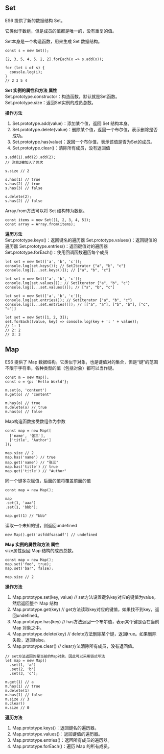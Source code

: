 ## Set
ES6 提供了新的数据结构 Set。

它类似于数组，但是成员的值都是唯一的，没有重复的值。

Set本身是一个构造函数，用来生成 Set 数据结构。
```
const s = new Set();

[2, 3, 5, 4, 5, 2, 2].forEach(x => s.add(x));

for (let i of s) {
  console.log(i);
}
// 2 3 5 4
```
**Set 实例的属性和方法**
**属性**  
Set.prototype.constructor：构造函数，默认就是Set函数。
Set.prototype.size：返回Set实例的成员总数。

**操作方法**  
1. Set.prototype.add(value)：添加某个值，返回 Set 结构本身。
2. Set.prototype.delete(value)：删除某个值，返回一个布尔值，表示删除是否成功。
3. Set.prototype.has(value)：返回一个布尔值，表示该值是否为Set的成员。
4. Set.prototype.clear()：清除所有成员，没有返回值
```
s.add(1).add(2).add(2);
// 注意2被加入了两次

s.size // 2

s.has(1) // true
s.has(2) // true
s.has(3) // false

s.delete(2);
s.has(2) // false
```
Array.from方法可以将 Set 结构转为数组。
```
const items = new Set([1, 2, 3, 4, 5]);
const array = Array.from(items);
```
**遍历方法**  
Set.prototype.keys()：返回键名的遍历器
Set.prototype.values()：返回键值的遍历器
Set.prototype.entries()：返回键值对的遍历器
Set.prototype.forEach()：使用回调函数遍历每个成员
```
let set = new Set(['a', 'b', 'c']);
console.log(set.keys()); // SetIterator {"a", "b", "c"}
console.log([...set.keys()]); // ["a", "b", "c"]

let set = new Set(['a', 'b', 'c']);
console.log(set.values()); // SetIterator {"a", "b", "c"}
console.log([...set.values()]); // ["a", "b", "c"]

let set = new Set(['a', 'b', 'c']);
console.log(set.entries()); // SetIterator {"a", "b", "c"}
console.log([...set.entries()]); // [["a", "a"], ["b", "b"], ["c", "c"]]

let set = new Set([1, 2, 3]);
set.forEach((value, key) => console.log(key + ': ' + value));
// 1: 1
// 2: 2
// 3: 3
```
## Map
ES6 提供了 Map 数据结构。它类似于对象，也是键值对的集合，但是“键”的范围不限于字符串，各种类型的值（包括对象）都可以当作键。
```
const m = new Map();
const o = {p: 'Hello World'};

m.set(o, 'content')
m.get(o) // "content"

m.has(o) // true
m.delete(o) // true
m.has(o) // false
```
Map构造函数接受数组作为参数
```
const map = new Map([
  ['name', '张三'],
  ['title', 'Author']
]);

map.size // 2
map.has('name') // true
map.get('name') // "张三"
map.has('title') // true
map.get('title') // "Author"
```
同一个键多次赋值，后面的值将覆盖前面的值
```
const map = new Map();

map
.set(1, 'aaa')
.set(1, 'bbb');

map.get(1) // "bbb"
```
读取一个未知的键，则返回undefined
```
new Map().get('asfddfsasadf') // undefined
```
**Map 实例的属性和方法**
**属性**  
size属性返回 Map 结构的成员总数。
```
const map = new Map();
map.set('foo', true);
map.set('bar', false);

map.size // 2
```
**操作方法**
1. Map.prototype.set(key, value) // set方法设置键名key对应的键值为value，然后返回整个 Map 结构
2. Map.prototype.get(key) // get方法读取key对应的键值，如果找不到key，返回undefined。
3. Map.prototype.has(key) // has方法返回一个布尔值，表示某个键是否在当前 Map 对象之中。
4. Map.prototype.delete(key) // delete方法删除某个键，返回true。如果删除失败，返回false。
5. Map.prototype.clear() // clear方法清除所有成员，没有返回值。
```
// set方法返回的是当前的Map对象，因此可以采用链式写法
let map = new Map()
  .set(1, 'a')
  .set(2, 'b')
  .set(3, 'c');

m.get(1) // a
m.has(1) // true
m.delete(1)
m.has(1) // false
m.size // 3
m.clear()
m.size // 0
```
**遍历方法**
1. Map.prototype.keys()：返回键名的遍历器。
2. Map.prototype.values()：返回键值的遍历器。
3. Map.prototype.entries()：返回所有成员的遍历器。
4. Map.prototype.forEach()：遍历 Map 的所有成员。
